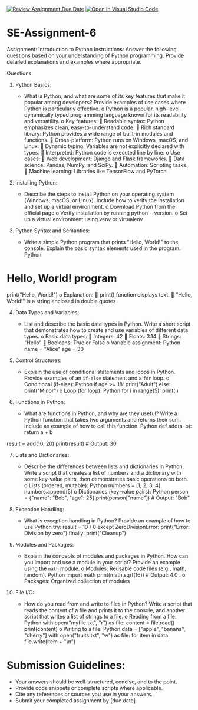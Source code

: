 [![Review Assignment Due Date](https://classroom.github.com/assets/deadline-readme-button-22041afd0340ce965d47ae6ef1cefeee28c7c493a6346c4f15d667ab976d596c.svg)](https://classroom.github.com/a/WfNmjXUk)
[![Open in Visual Studio Code](https://classroom.github.com/assets/open-in-vscode-2e0aaae1b6195c2367325f4f02e2d04e9abb55f0b24a779b69b11b9e10269abc.svg)](https://classroom.github.com/online_ide?assignment_repo_id=15465116&assignment_repo_type=AssignmentRepo)
# SE-Assignment-6
 Assignment: Introduction to Python
Instructions:
Answer the following questions based on your understanding of Python programming. Provide detailed explanations and examples where appropriate.

 Questions:

1. Python Basics:
   - What is Python, and what are some of its key features that make it popular among developers? Provide examples of use cases where Python is particularly effective.
o	Python is a popular, high-level, dynamically typed programming language known for its readability and versatility.
o	Key features:
	Readable syntax: Python emphasizes clean, easy-to-understand code.
	Rich standard library: Python provides a wide range of built-in modules and functions.
	Cross-platform: Python runs on Windows, macOS, and Linux.
	Dynamic typing: Variables are not explicitly declared with types.
	Interpreted: Python code is executed line by line.
o	Use cases:
	Web development: Django and Flask frameworks.
	Data science: Pandas, NumPy, and SciPy.
	Automation: Scripting tasks.
	Machine learning: Libraries like TensorFlow and PyTorch

2. Installing Python:
   - Describe the steps to install Python on your operating system (Windows, macOS, or Linux). Include how to verify the installation and set up a virtual environment.
o	Download Python from the official page 
o	Verify installation by running python --version.
o	Set up a virtual environment using venv or virtualenv

3. Python Syntax and Semantics:
   - Write a simple Python program that prints "Hello, World!" to the console. Explain the basic syntax elements used in the program.
Python
# Hello, World! program
print("Hello, World!")
o	Explanation:
	print() function displays text.
	"Hello, World!" is a string enclosed in double quotes

4. Data Types and Variables:
   - List and describe the basic data types in Python. Write a short script that demonstrates how to create and use variables of different data types.
o	Basic data types:
	Integers: 42
	Floats: 3.14
	Strings: "Hello"
	Booleans: True or False
o	Variable assignment:
Python
name = "Alice"
age = 30

5. Control Structures:
   - Explain the use of conditional statements and loops in Python. Provide examples of an `if-else` statement and a `for` loop.
o	Conditional (if-else):
Python
if age >= 18:
    print("Adult")
else:
    print("Minor")
o	Loop (for loop):
Python
for i in range(5):
    print(i)

6. Functions in Python:
   - What are functions in Python, and why are they useful? Write a Python function that takes two arguments and returns their sum. Include an example of how to call this function.
Python
def add(a, b):
    return a + b

result = add(10, 20)
print(result)  # Output: 30

7. Lists and Dictionaries:
   - Describe the differences between lists and dictionaries in Python. Write a script that creates a list of numbers and a dictionary with some key-value pairs, then demonstrates basic operations on both.
o	Lists (ordered, mutable):
Python
numbers = [1, 2, 3, 4]
numbers.append(5)
o	Dictionaries (key-value pairs):
Python
person = {"name": "Bob", "age": 25}
print(person["name"])  # Output: "Bob"

8. Exception Handling:
   - What is exception handling in Python? Provide an example of how to use 
Python
try:
    result = 10 / 0
except ZeroDivisionError:
    print("Error: Division by zero")
finally:
    print("Cleanup")

9. Modules and Packages:
   - Explain the concepts of modules and packages in Python. How can you import and use a module in your script? Provide an example using the `math` module.
o	Modules: Reusable code files (e.g., math, random).
Python
import math
print(math.sqrt(16))  # Output: 4.0
.
o	Packages: Organized collection of modules

10. File I/O:
    - How do you read from and write to files in Python? Write a script that reads the content of a file and prints it to the console, and another script that writes a list of strings to a file.
o	Reading from a file:
Python
with open("myfile.txt", "r") as file:
    content = file.read()
    print(content)
o	Writing to a file:
Python
data = ["apple", "banana", "cherry"]
with open("fruits.txt", "w") as file:
    for item in data:
        file.write(item + "\n")


# Submission Guidelines:
- Your answers should be well-structured, concise, and to the point.
- Provide code snippets or complete scripts where applicable.
- Cite any references or sources you use in your answers.
- Submit your completed assignment by [due date].


